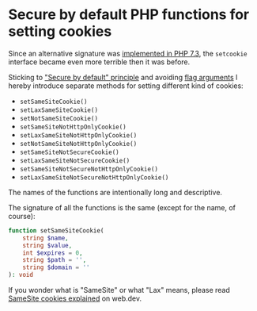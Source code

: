 # Secure by default PHP functions for setting cookies

Since an alternative signature was [implemented in PHP 7.3](https://www.php.net/manual/en/function.setcookie.php#refsect1-function.setcookie-changelog), the `setcookie` interface became even more terrible then it was before.

Sticking to ["Secure by default" principle](https://en.wikipedia.org/wiki/Secure_by_default) and avoiding [flag arguments](https://martinfowler.com/bliki/FlagArgument.html) I hereby introduce separate methods for setting different kind of cookies:

- `setSameSiteCookie()`
- `setLaxSameSiteCookie()`
- `setNotSameSiteCookie()`
- `setSameSiteNotHttpOnlyCookie()`
- `setLaxSameSiteNotHttpOnlyCookie()`
- `setNotSameSiteNotHttpOnlyCookie()`
- `setSameSiteNotSecureCookie()`
- `setLaxSameSiteNotSecureCookie()`
- `setSameSiteNotSecureNotHttpOnlyCookie()`
- `setLaxSameSiteNotSecureNotHttpOnlyCookie()`

The names of the functions are intentionally long and descriptive.

The signature of all the functions is the same (except for the name, of course):

```php
function setSameSiteCookie(
    string $name, 
    string $value, 
    int $expires = 0, 
    string $path = '', 
    string $domain = ''
): void
```

If you wonder what is "SameSite" or what "Lax" means, please read [SameSite cookies explained](https://web.dev/samesite-cookies-explained/) on web.dev. 